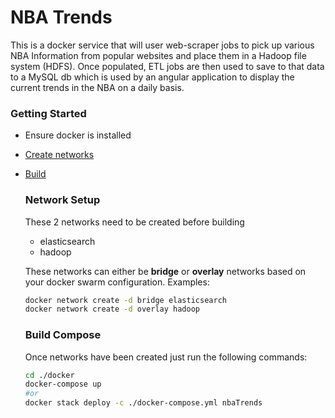 # NBA Trends
This is a docker service that will user web-scraper jobs to pick up various NBA Information from popular websites and place them in a Hadoop file system (HDFS). Once populated, ETL jobs are then used to save to that data to a MySQL db which is used by an angular application to display the current trends in the NBA on a daily basis.

### Getting Started
- Ensure docker is installed
- [Create networks](#network-setup)
- [Build](#build-compose)

    ### Network Setup
    These 2 networks need to be created before building
    - elasticsearch
    - hadoop

    These networks can either be <strong>bridge</strong> or <strong>overlay</strong> networks based on your docker swarm configuration.
    Examples: 
    ```bash
    docker network create -d bridge elasticsearch
    docker network create -d overlay hadoop
    ```

    ### Build Compose
    Once networks have been created just run the following commands:
    ```bash
    cd ./docker
    docker-compose up
    #or
    docker stack deploy -c ./docker-compose.yml nbaTrends
    ```
